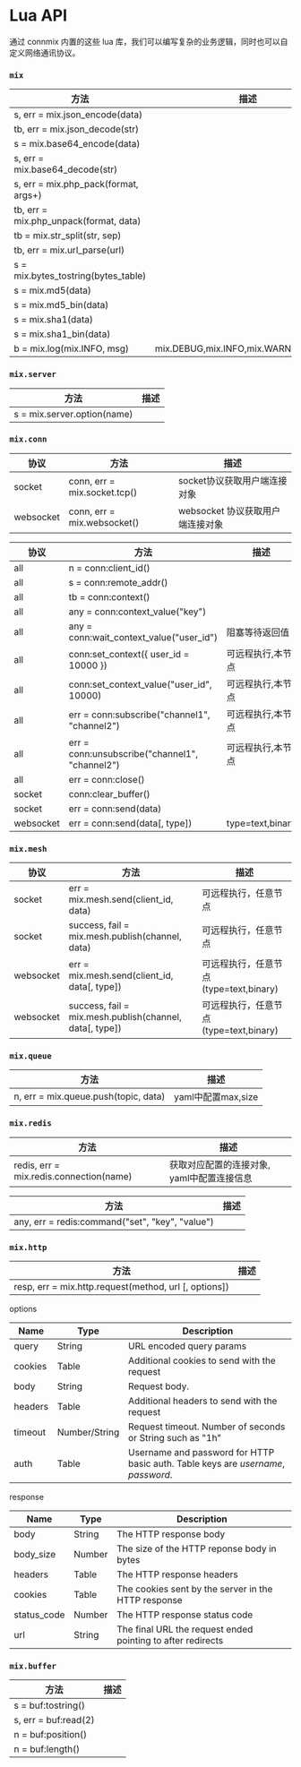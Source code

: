 # Lua API


通过 connmix 内置的这些 lua 库，我们可以编写复杂的业务逻辑，同时也可以自定义网络通讯协议。

### `mix`

| 方法                                       | 描述                                    |
|------------------------------------------|---------------------------------------|
| s, err = mix.json_encode(data)           |                                       |
| tb, err = mix.json_decode(str)           |                                       |
| s = mix.base64_encode(data)              |                                       |
| s, err = mix.base64_decode(str)          |                                       |
| s, err = mix.php_pack(format, args+)     |                                       |
| tb, err = mix.php_unpack(format, data)   |                                       |
| tb = mix.str_split(str, sep)             |                                       |
| tb, err = mix.url_parse(url)             |                                       |
| s = mix.bytes_tostring(bytes_table)      |                                       |
| s = mix.md5(data)                        |                                       |
| s = mix.md5_bin(data)                    |                                       |
| s = mix.sha1(data)                       |                                       |
| s = mix.sha1_bin(data)                   |                                       |
| b = mix.log(mix.INFO, msg)               | mix.DEBUG,mix.INFO,mix.WARN,mix.ERROR |

### `mix.server`

| 方法                          | 描述  |
|-----------------------------|-----|
| s = mix.server.option(name) |     |

### `mix.conn`

| 协议        | 方法                           | 描述                    |
|-----------|------------------------------|-----------------------|
| socket    | conn, err = mix.socket.tcp() | socket协议获取用户端连接对象     |
| websocket | conn, err = mix.websocket()  | websocket 协议获取用户端连接对象 |

| 协议        | 方法                                             | 描述               |
|-----------|------------------------------------------------|------------------|
| all       | n = conn:client_id()                           |                  |
| all       | s = conn:remote_addr()                         |                  |
| all       | tb = conn:context()                            |                  |
| all       | any = conn:context_value("key")                |                  |
| all       | any = conn:wait_context_value("user_id")       | 阻塞等待返回值          |
| all       | conn:set_context({ user_id = 10000 })          | 可远程执行,本节点        |
| all       | conn:set_context_value("user_id", 10000)       | 可远程执行,本节点        |
| all       | err = conn:subscribe("channel1", "channel2")   | 可远程执行,本节点        |
| all       | err = conn:unsubscribe("channel1", "channel2") | 可远程执行,本节点        |
| all       | err = conn:close()                             |                  |
| socket    | conn:clear_buffer()                            |                  |
| socket    | err = conn:send(data)                          |                  |
| websocket | err = conn:send(data[, type])                  | type=text,binary |

### `mix.mesh`

| 协议        | 方法                                                      | 描述                            |
|-----------|---------------------------------------------------------|-------------------------------|
| socket    | err = mix.mesh.send(client_id, data)                    | 可远程执行，任意节点                    |
| socket    | success, fail = mix.mesh.publish(channel, data)         | 可远程执行，任意节点                    |
| websocket | err = mix.mesh.send(client_id, data[, type])            | 可远程执行，任意节点 (type=text,binary) |
| websocket | success, fail = mix.mesh.publish(channel, data[, type]) | 可远程执行，任意节点 (type=text,binary) |

### `mix.queue`

| 方法                                   | 描述                                    |
|--------------------------------------|---------------------------------------|
| n, err = mix.queue.push(topic, data) | yaml中配置max,size                       |

### `mix.redis`

| 方法                                      | 描述                       |
|-----------------------------------------|--------------------------|
| redis, err = mix.redis.connection(name) | 获取对应配置的连接对象, yaml中配置连接信息 |

| 方法                                              | 描述           |
|-------------------------------------------------|--------------|
| any, err = redis:command("set", "key", "value") |              |

### `mix.http`

| 方法                                                    | 描述  |
|-------------------------------------------------------|-----|
| resp, err = mix.http.request(method, url [, options]) |     |

options

| Name    | Type          | Description                                                                       |
|---------|---------------|-----------------------------------------------------------------------------------|
| query   | String        | URL encoded query params                                                          |
| cookies | Table         | Additional cookies to send with the request                                       |
| body    | String        | Request body.                                                                     |
| headers | Table         | Additional headers to send with the request                                       |
| timeout | Number/String | Request timeout. Number of seconds or String such as "1h"                         |
| auth    | Table         | Username and password for HTTP basic auth. Table keys are *username*, *password*. |

response

| Name        | Type   | Description                                                 |
|-------------|--------|-------------------------------------------------------------|
| body        | String | The HTTP response body                                      |
| body_size   | Number | The size of the HTTP reponse body in bytes                  |
| headers     | Table  | The HTTP response headers                                   |
| cookies     | Table  | The cookies sent by the server in the HTTP response         |
| status_code | Number | The HTTP response status code                               |
| url         | String | The final URL the request ended pointing to after redirects |

### `mix.buffer`

| 方法                   | 描述  |
|----------------------|-----|
| s = buf:tostring()   |     |
| s, err = buf:read(2) |     |
| n = buf:position()   |     |
| n = buf:length()     |     |
